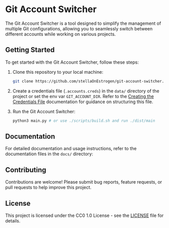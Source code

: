 # Git Account Switcher

The Git Account Switcher is a tool designed to simplify the management of multiple Git configurations, allowing you to seamlessly switch between different accounts while working on various projects.

## Getting Started

To get started with the Git Account Switcher, follow these steps:

1. Clone this repository to your local machine:

   ```bash
   git clone https://github.com/stellaOnEstrogen/git-account-switcher.git
   ```

2. Create a credentials file (`.accounts.creds`) in the `data/` directory of the project or set the env var `GIT_ACCOUNT_DIR`. Refer to the [Creating the Credentials File](./docs/creating-the-creds.md) documentation for guidance on structuring this file.

3. Run the Git Account Switcher:

   ```bash
   python3 main.py # or use ./scripts/build.sh and run ./dist/main
   ```

## Documentation

For detailed documentation and usage instructions, refer to the documentation files in the `docs/` directory:

## Contributing

Contributions are welcome! Please submit bug reports, feature requests, or pull requests to help improve this project.

## License

This project is licensed under the CC0 1.0 License - see the [LICENSE](./LICENSE) file for details.
